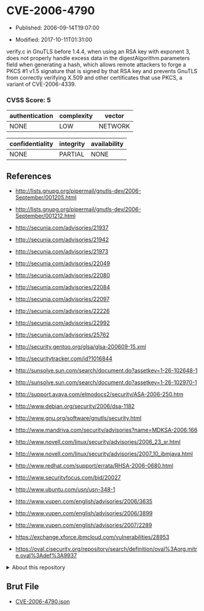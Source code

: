 # CVE-2006-4790

- Published: 2006-09-14T19:07:00

- Modified: 2017-10-11T01:31:00

verify.c in GnuTLS before 1.4.4, when using an RSA key with exponent 3, does not properly handle excess data in the digestAlgorithm.parameters field when generating a hash, which allows remote attackers to forge a PKCS #1 v1.5 signature that is signed by that RSA key and prevents GnuTLS from correctly verifying X.509 and other certificates that use PKCS, a variant of CVE-2006-4339.

### CVSS Score: **5**

| authentication | complexity | vector |
| --- | --- | --- |
| NONE | LOW | NETWORK |

| confidentiality | integrity | availability |
| --- | --- | --- |
| NONE | PARTIAL | NONE |

## References

* http://lists.gnupg.org/pipermail/gnutls-dev/2006-September/001205.html

* http://lists.gnupg.org/pipermail/gnutls-dev/2006-September/001212.html

* http://secunia.com/advisories/21937

* http://secunia.com/advisories/21942

* http://secunia.com/advisories/21973

* http://secunia.com/advisories/22049

* http://secunia.com/advisories/22080

* http://secunia.com/advisories/22084

* http://secunia.com/advisories/22097

* http://secunia.com/advisories/22226

* http://secunia.com/advisories/22992

* http://secunia.com/advisories/25762

* http://security.gentoo.org/glsa/glsa-200609-15.xml

* http://securitytracker.com/id?1016844

* http://sunsolve.sun.com/search/document.do?assetkey=1-26-102648-1

* http://sunsolve.sun.com/search/document.do?assetkey=1-26-102970-1

* http://support.avaya.com/elmodocs2/security/ASA-2006-250.htm

* http://www.debian.org/security/2006/dsa-1182

* http://www.gnu.org/software/gnutls/security.html

* http://www.mandriva.com/security/advisories?name=MDKSA-2006:166

* http://www.novell.com/linux/security/advisories/2006_23_sr.html

* http://www.novell.com/linux/security/advisories/2007_10_ibmjava.html

* http://www.redhat.com/support/errata/RHSA-2006-0680.html

* http://www.securityfocus.com/bid/20027

* http://www.ubuntu.com/usn/usn-348-1

* http://www.vupen.com/english/advisories/2006/3635

* http://www.vupen.com/english/advisories/2006/3899

* http://www.vupen.com/english/advisories/2007/2289

* https://exchange.xforce.ibmcloud.com/vulnerabilities/28953

* https://oval.cisecurity.org/repository/search/definition/oval%3Aorg.mitre.oval%3Adef%3A9937

<details>
<summary>About this repository</summary> 

  This repository is part of the project [Live Hack CVE](https://github.com/Live-Hack-CVE). Main website can be found [www.live-hack.org](https://www.live-hack.org) 
  
  Made by [Sn0wAlice](https://github.com/Sn0wAlice) for the people that care about security and need to have a feed of the latest CVEs. Hope you enjoy it, don't forget to star the repo and follow me on [Twitter](https://twitter.com/Sn0wAlice) and [Github](https://github.com/Sn0wAlice). And that is my [personnal website](https://www.alice-snow.me/)

  - [Home Page](https://github.com/Live-Hack-CVE)
  - [Framework](https://github.com/Live-Hack-CVE/cve-framework)
  - [CVE database](https://github.com/Live-Hack-CVE/full_database)
  - [Changelog](https://github.com/Live-Hack-CVE/Changelog)
</details>

## Brut File

* [CVE-2006-4790.json](https://raw.githubusercontent.com/Live-Hack-CVE/full_database/main/cves/2006/CVE-2006-4790.json)

